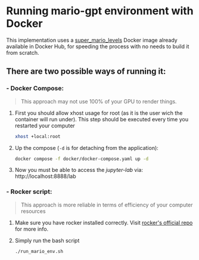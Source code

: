 Running mario-gpt environment with Docker
===

This implementation uses a [super_mario_levels](https://hub.docker.com/r/rafaeljose/super_mario_levels) Docker image already available in Docker Hub, for speeding the process with no needs to build it from scratch.

## There are two possible ways of running it:

### - Docker Compose:
> This approach may not use 100% of your GPU to render things.

1. First you should allow xhost usage for root (as it is the user wich the container will run under). This step should be executed every time you restarted your computer
    ```sh
    xhost +local:root
    ```
2. Up the compose (`-d` is for detaching from the application):
    ```sh
    docker compose -f docker/docker-compose.yaml up -d
    ```
3. Now you must be able to access the *jupyter-lab* via:  
    http://localhost:8888/lab


### - Rocker script:
> This approach is more reliable in terms of efficiency of your computer resources

1. Make sure you have rocker installed correctly. Visit [rocker's official repo](https://github.com/osrf/rocker) for more info.

2. Simply run the bash script
    ```sh
    ./run_mario_env.sh
    ```